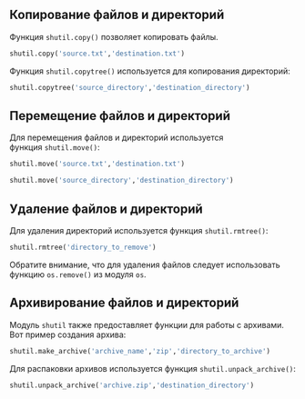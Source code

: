 ## Копирование файлов и директорий

Функция `shutil.copy()` позволяет копировать файлы.
```python
shutil.copy('source.txt','destination.txt')
```

Функция `shutil.copytree()` используется для копирования директорий:

```python
shutil.copytree('source_directory','destination_directory')
```
## Перемещение файлов и директорий

Для перемещения файлов и директорий используется функция `shutil.move()`:
```python
shutil.move('source.txt','destination.txt')

shutil.move('source_directory','destination_directory')
```
## Удаление файлов и директорий

Для удаления директорий используется функция `shutil.rmtree()`:
```python
shutil.rmtree('directory_to_remove')
```

Обратите внимание, что для удаления файлов следует использовать функцию `os.remove()` из модуля `os`.
## Архивирование файлов и директорий

Модуль `shutil` также предоставляет функции для работы с архивами. Вот пример создания архива:
```python
shutil.make_archive('archive_name','zip','directory_to_archive')
```
Для распаковки архивов используется функция `shutil.unpack_archive()`:
```python
shutil.unpack_archive('archive.zip','destination_directory')
```